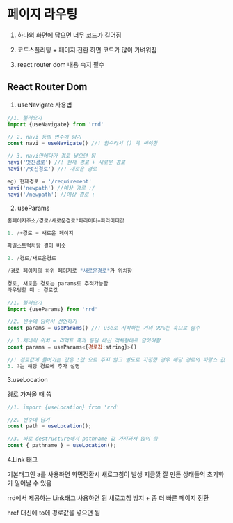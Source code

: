 # 페이지 라우팅

1. 하나의 화면에 담으면 너무 코드가 길어짐

2. 코드스플리팅 + 페이지 전환 하면 코드가 많이 가벼워짐

3. react router dom 내용 숙지 필수

## React Router Dom

1. useNavigate 사용법

```javascript
//1. 불러오기
import {useNavigate} from 'rrd'

// 2. navi 등의 변수에 담기
const navi = useNavigate() //! 함수라서 () 꼭 써야함

// 3. navi안에다가 경로 넣으면 됨
navi('멋진경로') //! 현재 경로 + 새로운 경로
navi('/멋진경로') //! 새로운 경로

eg) 현재경로 = '/requirement'
navi('newpath') //예상 경로 :/
navi('/newpath') //예상 경로 :
```

2. useParams

```javascript
홈페이지주소/경로/새로운경로?파라미터=파라미터값

1. /+경로 = 새로운 페이지

파일스트럭처랑 결이 비슷

2. /경로/새로운경로

/경로 페이지의 하위 페이지로 "새로운경로"가 위치함

경로, 새로운 경로는 params로 추적가능함
라우팅할 때 : 경로값

//1. 불러오기
import {useParams} from 'rrd'

//2. 변수에 담아서 선언하기
const params = useParams() //! use로 시작하는 거의 99%는 훅으로 함수

// 3.제네릭 위치 = 리액트 훅과 동일 대신 객체형태로 담아야함
const params = useParams<{경로값:string}>()

//! 경로값에 들어가는 값은 :값 으로 주지 않고 별도로 지정한 경우 해당 경로의 파람스 값
3. ?는 해당 경로에 추가 설명
```

3.useLocation

경로 가져올 때 씀

```javascript
//1. import {useLocation} from 'rrd'

//2. 변수에 담기
const path = useLocation();

//3. 바로 destructure해서 pathname 값 가져와서 많이 씀
const { pathname } = useLocation();
```

4.Link 태그

기본태그인 a를 사용하면 화면전환시 새로고침이 발생 지금깢 잘 만든 상태들의 초기화가 일어날 수 있음

rrd에서 제공하는 Link태그 사용하면 됨
새로고침 방지 + 좀 더 빠른 페이지 전환

href 대신에 to에 경로값을 넣으면 됨
